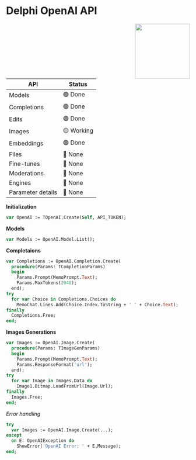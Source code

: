 # Delphi OpenAI API

<img src="https://github.com/HemulGM/ChatGPT.API/blob/main/OpenAL-GPT3.png?raw=true" height="150" align="right">

|API|Status|
|---|---|
|Models|🟢 Done|
|Completions|🟢 Done|
|Edits|🟢 Done|
|Images|🟡 Working|
|Embeddings|🟢 Done|
|Files|🔴 None|
|Fine-tunes|🔴 None|
|Moderations|🔴 None|
|Engines|🔴 None|
|Parameter details|🔴 None|

**Initialization**

```Pascal
var OpenAI := TOpenAI.Create(Self, API_TOKEN);
```

**Models**
```Pascal
var Models := OpenAI.Model.List();
```

**Completaions**
```Pascal
var Completions := OpenAI.Completion.Create(
  procedure(Params: TCompletionParams)
  begin
    Params.Prompt(MemoPrompt.Text);
    Params.MaxTokens(2048);
  end);
try
  for var Choice in Completions.Choices do
    MemoChat.Lines.Add(Choice.Index.ToString + ' ' + Choice.Text);
finally
  Completions.Free;
end;
```

**Images Generations**
```Pascal
var Images := OpenAI.Image.Create(
  procedure(Params: TImageGenParams)
  begin
    Params.Prompt(MemoPrompt.Text);
    Params.ResponseFormat('url');
  end);
try
  for var Image in Images.Data do
    Image1.Bitmap.LoadFromUrl(Image.Url);
finally
  Images.Free;
end;
```

*Error handling*
```Pascal
try
  var Images := OpenAI.Image.Create(...);
except
  on E: OpenAIException do
    ShowError('OpenAI Error: ' + E.Message);
end;
```
